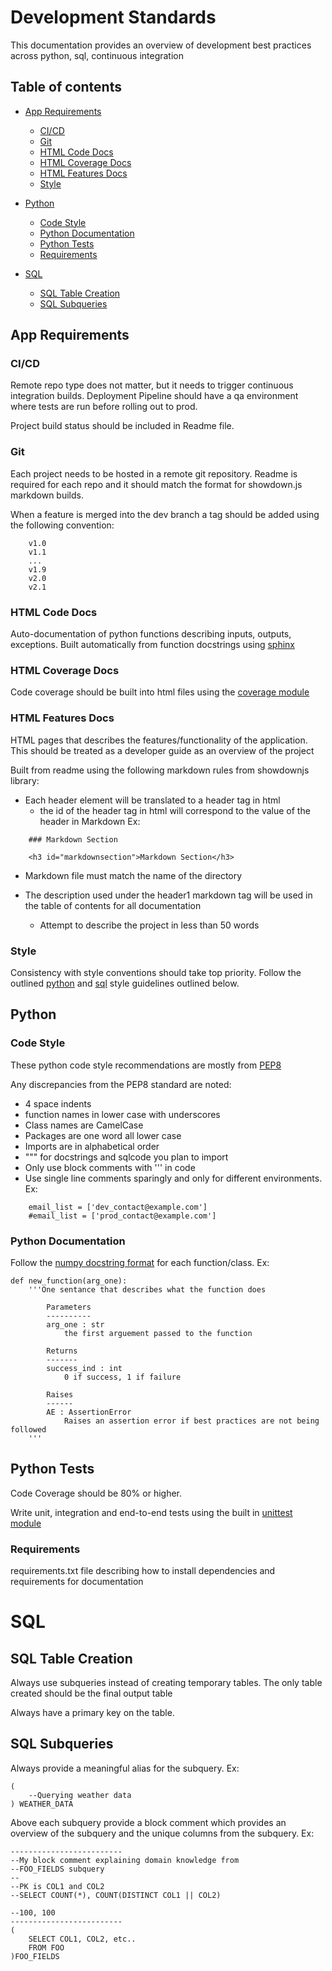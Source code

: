 # Development Standards
This documentation provides an overview of development best practices across python, sql, continuous integration

## Table of contents

- [App Requirements](#apprequirements)
    * [CI/CD](#cicd)
    * [Git](#git)
    * [HTML Code Docs](#htmlcodedocs)  
    * [HTML Coverage Docs](#htmlcoveragedocs)        
    * [HTML Features Docs](#htmlfeaturesdocs)
    * [Style](#style)

- [Python](#python)
    * [Code Style](#codestyle)
    * [Python Documentation](#pythondocumentation)
    * [Python Tests](#pythontests)
    * [Requirements](#requirements)

- [SQL](#sql)
    * [SQL Table Creation](#sqltablecreation)
    * [SQL Subqueries](#sqlsubqueries)


## App Requirements


### CI/CD
Remote repo type does not matter, but it needs to trigger continuous integration builds. Deployment Pipeline should have a qa environment where tests are run before rolling out to prod.

Project build status should be included in Readme file.


### Git
Each project needs to be hosted in a remote git repository.
Readme is required for each repo and it should match the format for showdown.js markdown builds.

When a feature is merged into the dev branch a tag should be added using the following convention:

```
    v1.0
    v1.1
    ...
    v1.9
    v2.0
    v2.1
```

### HTML Code Docs
Auto-documentation of python functions describing inputs, outputs, exceptions. Built automatically from function docstrings using  [sphinx](http://www.sphinx-doc.org/en/master/)

### HTML Coverage Docs
Code coverage should be built into html files using the [coverage module](https://coverage.readthedocs.io/en/v4.5.x/)

### HTML Features Docs
HTML pages that describes the features/functionality of the application.
This should be treated as a developer guide as an overview of the project

Built from readme using the following markdown rules from showdownjs library:

- Each header element will be translated to a header tag in html
    - the id of the header tag in html will correspond to the value of the header in Markdown
    Ex:

```
    ### Markdown Section
```

```
    <h3 id="markdownsection">Markdown Section</h3>
```

- Markdown file must match the name of the directory

- The description used under the header1 markdown tag will be used in the table of contents for all documentation
    - Attempt to describe the project in less than 50 words


### Style
Consistency with style conventions should take top priority. Follow the outlined [python](#python) and [sql](#sql) style guidelines outlined below.


## Python

### Code Style

These python code style recommendations are mostly from [PEP8](https://www.python.org/dev/peps/pep-0008/)

Any discrepancies from the PEP8 standard are noted:

- 4 space indents
- function names in lower case with underscores
- Class names are CamelCase
- Packages are one word all lower case
- Imports are in alphabetical order
- """ for docstrings and sqlcode you plan to import
- Only use block comments with ''' in code
- Use single line comments sparingly and only for different environments. Ex:
```
    email_list = ['dev_contact@example.com']
    #email_list = ['prod_contact@example.com']
```

### Python Documentation
Follow the [numpy docstring format](https://sphinxcontrib-napoleon.readthedocs.io/en/latest/example_numpy.html) for each function/class. Ex:

```
def new_function(arg_one):
    '''One sentance that describes what the function does

        Parameters
        ----------
        arg_one : str
            the first arguement passed to the function

        Returns
        -------
        success_ind : int
            0 if success, 1 if failure

        Raises
        ------
        AE : AssertionError
            Raises an assertion error if best practices are not being followed
    '''
```




## Python Tests

Code Coverage should be 80% or higher.

Write unit, integration and end-to-end tests using the built in [unittest module](https://docs.python.org/3/library/unittest.html)


### Requirements
requirements.txt file describing how to install dependencies and requirements for documentation




# SQL

## SQL Table Creation
Always use subqueries instead of creating temporary tables. The only table created should be the final output table

Always have a primary key on the table.

## SQL Subqueries

Always provide a meaningful alias for the subquery. Ex:

```
(
    --Querying weather data
) WEATHER_DATA
```


Above each subquery provide a block comment which provides an overview of the subquery and the unique columns from the subquery. Ex:

```
-------------------------
--My block comment explaining domain knowledge from
--FOO_FIELDS subquery
--
--PK is COL1 and COL2
--SELECT COUNT(*), COUNT(DISTINCT COL1 || COL2)

--100, 100
-------------------------
(
    SELECT COL1, COL2, etc..
    FROM FOO
)FOO_FIELDS
```
